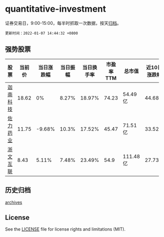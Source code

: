 # quantitative-investment

证券交易日，9:00-15:00，每半时抓取一次数据，按天[归档](archives)。

`更新时间：2022-01-07 14:44:32 +0800`

## 强势股票

|股票|当前价|当日涨跌幅|当日振幅|当日换手率|市盈率TTM|总市值|近10日涨跌幅|
|----|----|----|----|----|----|----|----|
|[迦南科技](https://xueqiu.com/S/SZ300412)|18.62|0%|8.27%|18.97%|74.23|54.49亿|44.68%|
|[佐力药业](https://xueqiu.com/S/SZ300181)|11.75|-9.68%|10.3%|17.52%|45.47|71.51亿|33.52%|
|[浙文互联](https://xueqiu.com/S/SH600986)|8.43|5.11%|7.48%|23.49%|54.9|111.48亿|27.73%|

## 历史归档

[archives](archives)

## License

See the [LICENSE](LICENSE) file for license rights and limitations (MIT).